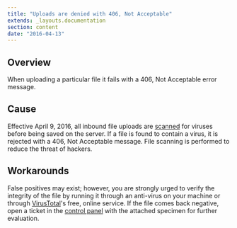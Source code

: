 ```yaml
---
title: "Uploads are denied with 406, Not Acceptable"
extends: _layouts.documentation
section: content
date: "2016-04-13"
---
```


## Overview

When uploading a particular file it fails with a 406, Not Acceptable error message.

## Cause

Effective April 9, 2016, all inbound file uploads are [scanned](https://twitter.com/apnscp/status/718846518212501504) for viruses before being saved on the server. If a file is found to contain a virus, it is rejected with a 406, Not Acceptable message. File scanning is performed to reduce the threat of hackers.

## Workarounds

False positives may exist; however, you are strongly urged to verify the integrity of the file by running it through an anti-virus on your machine or through [VirusTotal](https://www.virustotal.com/)'s free, online service. If the file comes back negative, open a ticket in the [control panel](/docs/control-panel/logging-into-the-control-panel/) with the attached specimen for further evaluation.
